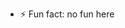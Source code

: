 
- ⚡ Fun fact: no fun here

<!---
leopardbyte/leopardbyte is a ✨ special ✨ repository because its `README.md` (this file) appears on your GitHub profile.
You can click the Preview link to take a look at your changes.
--->
